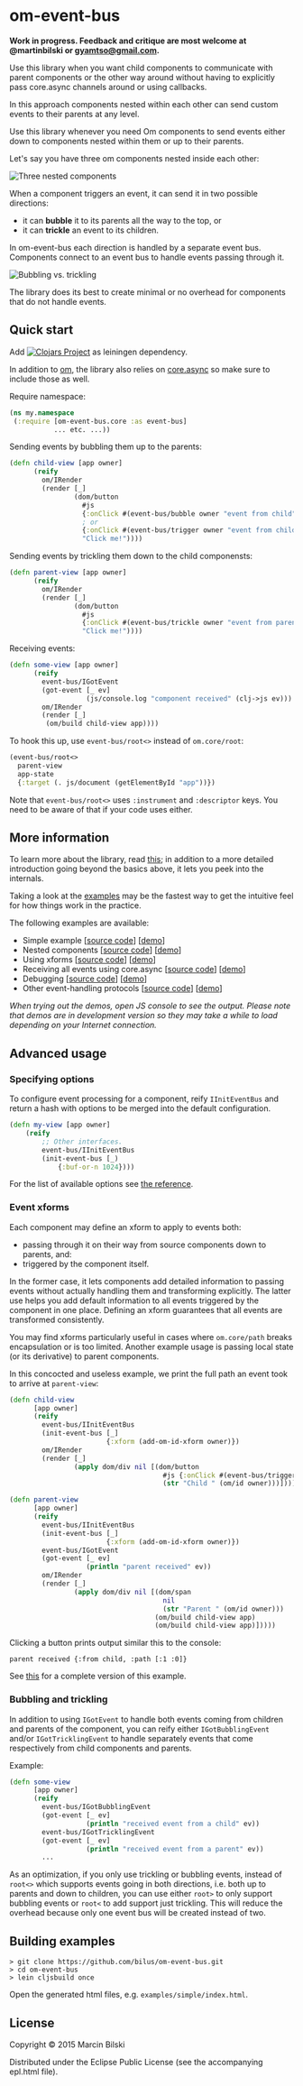 # om-event-bus

**Work in progress. Feedback and critique are most welcome at @martinbilski or gyamtso@gmail.com.**



Use this library when you want child components to communicate with parent components or the other way around without
having to explicitly pass core.async channels around or using callbacks.

In this approach components nested within each other can send custom events to their parents at any level.

Use this library whenever you need Om components to send events either down to components nested within them or up to
their parents.

Let's say you have three om components nested inside each other:

![Three nested components](https://raw.githubusercontent.com/bilus/om-event-bus/master/docs/event_bus_1.png)

When a component triggers an event, it can send it in two possible directions:

 - it can **bubble** it to its parents all the way to the top, or
 - it can **trickle** an event to its children.

In om-event-bus each direction is handled by a separate event bus. Components connect to an event bus to handle events
passing through it.

![Bubbling vs. trickling](https://raw.githubusercontent.com/bilus/om-event-bus/master/docs/event_bus_2.png)

The library does its best to create minimal or no overhead for components that do not handle events.

## Quick start

Add [![Clojars Project](http://clojars.org/om-event-bus/latest-version.svg)](http://clojars.org/om-event-bus) as leiningen dependency.

In addition to [om](https://github.com/swannodette/om), the library also relies on
[core.async](https://github.com/clojure/core.async) so make sure to include those as well.

Require namespace:

```clojure
(ns my.namespace
 (:require [om-event-bus.core :as event-bus]
           ... etc. ...))
```

Sending events by bubbling them up to the parents:

```clojure
(defn child-view [app owner]
      (reify
        om/IRender
        (render [_]
                (dom/button
                  #js
                  {:onClick #(event-bus/bubble owner "event from child")}
                  ; or
                  {:onClick #(event-bus/trigger owner "event from child")}
                  "Click me!"))))
```

Sending events by trickling them down to the child componensts:

```clojure
(defn parent-view [app owner]
      (reify
        om/IRender
        (render [_]
                (dom/button
                  #js
                  {:onClick #(event-bus/trickle owner "event from parent")}
                  "Click me!"))))
```

Receiving events:

```clojure
(defn some-view [app owner]
      (reify
        event-bus/IGotEvent
        (got-event [_ ev]
                   (js/console.log "component received" (clj->js ev)))
        om/IRender
        (render [_]
         (om/build child-view app))))
```

To hook this up, use `event-bus/root<>` instead of `om.core/root`:

```clojure
(event-bus/root<>
  parent-view
  app-state
  {:target (. js/document (getElementById "app"))})
```

Note that `event-bus/root<>` uses `:instrument` and `:descriptor` keys. You need to be aware of that if your code uses either.

## More information

To learn more about the library, read [this](http://bilus.github.io/om-event-bus/); in addition to a more detailed
introduction going beyond the basics above, it lets you peek into the internals.

Taking a look at the [examples](https://github.com/bilus/om-event-bus/tree/master/examples) may be the fastest way to
get the intuitive feel for how things work in the practice.

The following examples are available:

*  Simple example [[source code](https://github.com/bilus/om-event-bus/blob/master/examples/simple/src/core.cljs)] [[demo](http://bilus.github.io/om-event-bus/examples/simple/index.html)]
*  Nested components [[source code](https://github.com/bilus/om-event-bus/blob/master/examples/nested/src/core.cljs)] [[demo](http://bilus.github.io/om-event-bus/examples/nested/index.html)]
*  Using xforms [[source code](https://github.com/bilus/om-event-bus/blob/master/examples/xform/src/core.cljs)] [[demo](http://bilus.github.io/om-event-bus/examples/xform/index.html)]
*  Receiving all events using core.async [[source code](https://github.com/bilus/om-event-bus/blob/master/examples/go_loop/src/core.cljs)] [[demo](http://bilus.github.io/om-event-bus/examples/go_loop/index.html)]
*  Debugging [[source code](https://github.com/bilus/om-event-bus/blob/master/examples/debug/src/core.cljs)] [[demo](http://bilus.github.io/om-event-bus/examples/debug/index.html)]
*  Other event-handling protocols [[source code](https://github.com/bilus/om-event-bus/blob/master/examples/protocols/src/core.cljs)] [[demo](http://bilus.github.io/om-event-bus/examples/protocols/index.html)]

*When trying out the demos, open JS console to see the output. Please note that demos are in development version so they may take a while to load depending on your Internet connection.*

## Advanced usage

### Specifying options

To configure event processing for a component, reify `IInitEventBus` and return a hash with options to be merged into
the default configuration.

```clojure
(defn my-view [app owner]
    (reify
        ;; Other interfaces.
        event-bus/IInitEventBus
        (init-event-bus [_)
            {:buf-or-n 1024})))
```

For the list of available options see [the reference](http://bilus.github.io/om-event-bus/).

### Event xforms

Each component may define an xform to apply to events both:

 - passing through it on their way from source components down to parents, and:
 - triggered by the component itself.

In the former case, it lets components add detailed information to passing events without actually handling them and
transforming explicitly. The latter use helps you add default information to all events triggered by the component in
one place. Defining an xform guarantees that all events are transformed consistently.

You may find xforms particularly useful in cases where `om.core/path` breaks encapsulation or is too limited. Another 
example usage is passing local state (or its derivative) to parent components.

In this concocted and useless example, we print the full path an event took to arrive at `parent-view`:

```clojure
(defn child-view
      [app owner]
      (reify
        event-bus/IInitEventBus
        (init-event-bus [_]
                        {:xform (add-om-id-xform owner)})
        om/IRender
        (render [_]
                (apply dom/div nil [(dom/button
                                      #js {:onClick #(event-bus/trigger owner {:from "child"})}
                                      (str "Child " (om/id owner)))]))))

(defn parent-view
      [app owner]
      (reify
        event-bus/IInitEventBus
        (init-event-bus [_]
                        {:xform (add-om-id-xform owner)})
        event-bus/IGotEvent
        (got-event [_ ev]
                   (println "parent received" ev))
        om/IRender
        (render [_]
                (apply dom/div nil [(dom/span
                                      nil
                                      (str "Parent " (om/id owner)))
                                    (om/build child-view app)
                                    (om/build child-view app)]))))
```

Clicking a button prints output similar this to the console:

```
parent received {:from child, :path [:1 :0]}
```

See [this](https://github.com/bilus/om-event-bus/tree/master/examples/xform) for a complete version of this example.


### Bubbling and trickling

In addition to using `IGotEvent` to handle both events coming from children and parents of the component, you can reify
either `IGotBubblingEvent` and/or `IGotTricklingEvent` to handle separately events that come respectively from child
components and parents.

Example:

```clojure
(defn some-view
      [app owner]
      (reify
        event-bus/IGotBubblingEvent
        (got-event [_ ev]
                   (println "received event from a child" ev))
        event-bus/IGotTricklingEvent
        (got-event [_ ev]
                   (println "received event from a parent" ev))
        ...
```

As an optimization, if you only use trickling or bubbling events, instead of `root<>` which supports events going in both directions,
i.e. both up to parents and down to children, you can use either `root>` to only support bubbling events or `root<` to
add support just trickling. This will reduce the overhead because only one event bus will be created instead of two.

## Building examples

```
> git clone https://github.com/bilus/om-event-bus.git
> cd om-event-bus
> lein cljsbuild once
```

Open the generated html files, e.g. `examples/simple/index.html`.


## License

Copyright © 2015 Marcin Bilski

Distributed under the Eclipse Public License (see the accompanying epl.html file).
